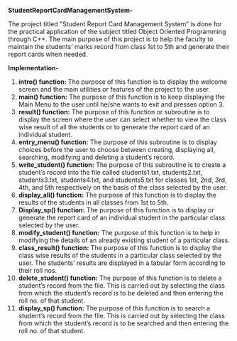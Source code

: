 **StudentReportCardManagementSystem-**

The project titled "Student Report Card Management System” is done for the practical application of the subject titled Object Oriented Programming through C++. The main purpose of this project is to help the faculty to maintain the students’ marks record from class 1st to 5th and generate their report cards when needed.

**Implementation-**
1)	**intro() function:** The purpose of this function is to display the welcome screen and the main utilities or features of the project to the user.
2)	 **main() function:** The purpose of this function is to keep displaying the Main Menu to the user until he/she wants to exit and presses option 3.
3)	**result() function:** The purpose of this function or subroutine is to display the screen where the user can select whether to view the class wise result of all the students or to generate the report card of an individual student.
4)  **entry_menu() function:** The purpose of this subroutine is to display choices before the user to choose between creating, displaying all, searching, modifying and deleting a student’s record.
5)	 **write_student() function:** The purpose of this subroutine is to create a student’s record into the file called students1.txt, students2.txt, students3.txt, students4.txt, and students5.txt for classes 1st, 2nd, 3rd, 4th, and 5th respectively on the basis of the class selected by the user.
6)	 **display_all() function:** The purpose of this function is to display the results of the students in all classes from 1st to 5th.
7)	**Display_sp() function:** The purpose of this function is to display or generate the report card of an individual student in the particular class selected by the user.
8)	 **modify_student() function:** The purpose of this function is to help in modifying the details of an already existing student of a particular class.
9)	 **class_result() function:** The purpose of this function is to display the class wise results of the students in a particular class selected by the user. The students’ results are displayed in a tabular form according to their roll nos.
10)	 **delete_student() function:** The purpose of this function is to delete a student’s record from the file. This is carried out by selecting the class from which the student’s record is to be deleted and then entering the roll no. of that student.
11)	 **display_sp() function:** The purpose of this function is to search a student’s record from the file. This is carried out by selecting the class from which the student’s record is to be searched and then entering the roll no. of that student.
